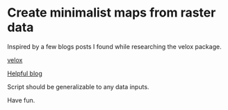 # Create minimalist maps from raster data

Inspired by a few blogs posts I found while researching the velox package. 

[velox](http://philipphunziker.com/velox/extract.html)

[Helpful blog](https://www.whackdata.com/2014/08/04/line-graphs-parallel-processing-r/)

Script should be generalizable to any data inputs.

Have fun.
